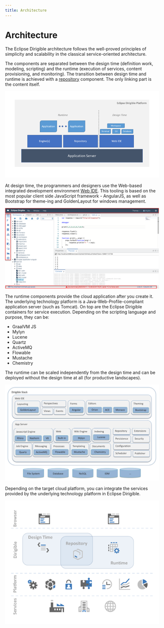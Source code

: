 ```yaml
---
title: Architecture
---
```


Architecture
===

The Eclipse Dirigible architecture follows the well-proved principles of simplicity and scalability in the classical service-oriented architecture.

The components are separated between the design time (definition work, modeling, scripting) and the runtime (execution of services, content provisioning, and monitoring). The transition between design time and runtime is achieved with a [repository](concepts_repository.html) component. The only linking part is the content itself.

![Dirigible Design Time and Runtime](../images/architecture_designtime_runtime.png)

At design time, the programmers and designers use the Web-based integrated development environment [Web IDE](ide.html). This tooling is based on the most popular client side JavaScript framework - AngularJS, as well as Bootstrap for theme-ing and GoldenLayout for windows management.

![Dirigible Design Time and Runtime](../images/ide_workbench_perspective.png)

The runtime components provide the cloud application after you create it. The underlying technology platform is a Java-Web-Profile-compliant application server (such as Tomcat). On top are the Eclipse Dirigible containers for service execution. Depending on the scripting language and purpose, they can be: 
* GraalVM JS 
* Mylyn
* Lucene
* Quartz 
* ActiveMQ
* Flowable
* Mustache 
* Chemistry 

The runtime can be scaled independently from the design time and can be deployed without the design time at all (for productive landscapes).

![Dirigible Components](../images/architecture_components.png)

Depending on the target cloud platform, you can integrate the services provided by the underlying technology platform in Eclipse Dirigible.

![Dirigible on a Cloud Platform](../images/architecture_on_platform.png)

